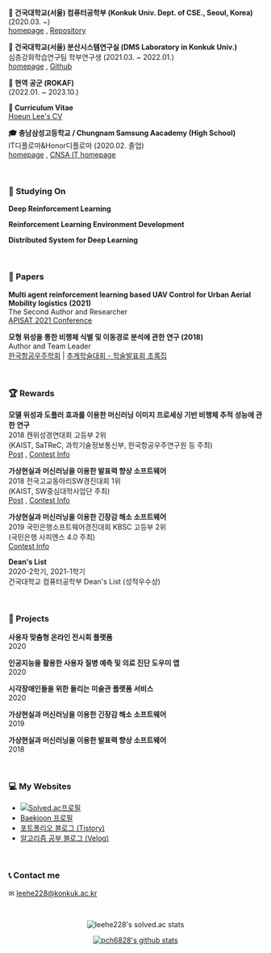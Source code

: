 **🏫 건국대학교(서울) 컴퓨터공학부 (Konkuk Univ. Dept. of CSE., Seoul, Korea)** <br> (2020.03. ~) <br> [homepage](http://cse.konkuk.ac.kr/main.do) , [Repository](https://github.com/leehe228/Konkuk-CSE) 

**🔬 건국대학교(서울) 분산시스템연구실 (DMS Laboratory in Konkuk Univ.)** <br> 심층강화학습연구팀 학부연구생 (2021.03. ~ 2022.01.) <br> [homepage](https://dmslab-konkuk.github.io/) , [Github](https://github.com/dmslab-konkuk)

**🛫 현역 공군 (ROKAF)** <br> (2022.01. ~ 2023.10.)

**🎪 Curriculum Vitae** <br> [Hoeun Lee's CV](https://github.com/leehe228/leehe228/blob/main/CV.md)

**🎓 충남삼성고등학교 / Chungnam Samsung Aacademy (High School)** <br> IT디플로마&Honor디플로마 (2020.02. 졸업) <br> [homepage](https://cnsa.hs.kr/hpw) , [CNSA IT homepage](http://it.cnsa.hs.kr/)

<br>

### 🥁 Studying On
**Deep Reinforcement Learning**

**Reinforcement Learning Environment Development**

**Distributed System for Deep Learning**

<br>

### 📃 Papers
**Multi agent reinforcement learning based UAV Control for Urban Aerial Mobility logistics (2021)** <br> The Second Author and Researcher <br> [APISAT 2021 Conference](https://apisat2021.org/) 

**모형 위성을 통한 비행체 식별 및 이동경로 분석에 관한 연구 (2018)** <br> Author and Team Leader <br> [한국항공우주학회](http://ksas.or.kr/) | [추계학술대회 - 학술발표회 초록집](http://ksas.or.kr/Publications/sub_05_11.asp) 

<br>

### 🏆 Rewards
**모델 위성과 도플러 효과를 이용한 머신러닝 이미지 프로세싱 기반 비행체 추적 성능에 관한 연구** <br> 2018 캔위성경연대회 고등부 2위 <br> (KAIST, SaTReC, 과학기술정보통신부, 한국항공우주연구원 등 주최) <br> [Post](https://deepdeepit.tistory.com/45) , [Contest Info](http://cansat.kaist.ac.kr/)

**가상현실과 머신러닝을 이용한 발표력 향상 소프트웨어** <br> 2018 전국고교동아리SW경진대회 1위 <br> (KAIST, SW중심대학사업단 주최) <br> [Post](https://deepdeepit.tistory.com/50) , [Contest Info](https://www.highschool-swcontest.com/)

**가상현실과 머신러닝을 이용한 긴장감 해소 소프트웨어** <br> 2019 국민은행소프트웨어경진대회 KBSC 고등부 2위 <br> (국민은행 사피엔스 4.0 주최) <br> [Contest Info](http://www.kbsccoding.com/)

**Dean's List** <br> 2020-2학기, 2021-1학기 <br> 건국대학교 컴퓨터공학부 Dean's List (성적우수상) 

<br>

### 🎨 Projects
**사용자 맞춤형 온라인 전시회 플랫폼** <br> 2020

**인공지능을 활용한 사용자 질병 예측 및 의료 진단 도우미 앱** <br> 2020

**시각장애인들을 위한 들리는 미술관 플랫폼 서비스** <br> 2020

**가상현실과 머신러닝을 이용한 긴장감 해소 소프트웨어** <br> 2019

**가상현실과 머신러닝을 이용한 발표력 향상 소프트웨어** <br> 2018

<br>

### 💻 My Websites
- [![Solved.ac프로필](http://mazassumnida.wtf/api/mini/generate_badge?boj=leehe228)](https://solved.ac/profile/leehe228)
- [Baekjoon 프로필](https://www.acmicpc.net/user/leehe228)
- [포트폴리오 블로그 (Tistory)](https://deepdeepit.tistory.com/)
- [알고리즘 공부 블로그 (Velog)](https://velog.io/@leehe228)

<br>

### 📞 Contact me
✉ leehe228@konkuk.ac.kr


<br>

<div align="center">

![leehe228's solved.ac stats](https://github-readme-solvedac.hyp3rflow.vercel.app/api/?handle=leehe228)

[![pch6828's github stats](https://github-readme-stats.vercel.app/api?username=leehe228&show_icons=true&include_all_commits=true&count_private=true)](https://github-readme-stats.vercel.app/api?username=leehe228)

</div>
